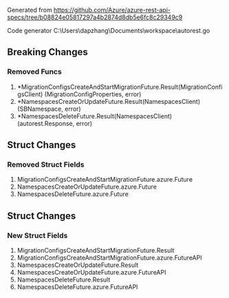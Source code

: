 Generated from https://github.com/Azure/azure-rest-api-specs/tree/b08824e05817297a4b2874d8db5e6fc8c29349c9

Code generator C:\Users\dapzhang\Documents\workspace\autorest.go

## Breaking Changes

### Removed Funcs

1. *MigrationConfigsCreateAndStartMigrationFuture.Result(MigrationConfigsClient) (MigrationConfigProperties, error)
1. *NamespacesCreateOrUpdateFuture.Result(NamespacesClient) (SBNamespace, error)
1. *NamespacesDeleteFuture.Result(NamespacesClient) (autorest.Response, error)

## Struct Changes

### Removed Struct Fields

1. MigrationConfigsCreateAndStartMigrationFuture.azure.Future
1. NamespacesCreateOrUpdateFuture.azure.Future
1. NamespacesDeleteFuture.azure.Future

## Struct Changes

### New Struct Fields

1. MigrationConfigsCreateAndStartMigrationFuture.Result
1. MigrationConfigsCreateAndStartMigrationFuture.azure.FutureAPI
1. NamespacesCreateOrUpdateFuture.Result
1. NamespacesCreateOrUpdateFuture.azure.FutureAPI
1. NamespacesDeleteFuture.Result
1. NamespacesDeleteFuture.azure.FutureAPI
